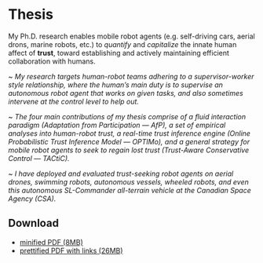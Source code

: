 # Thesis

My Ph.D. research enables mobile robot agents (e.g. self-driving cars, aerial drons, marine robots, etc.) to *quantify* and *capitalize* the innate human affect of **trust**, toward establishing and actively maintaining efficient collaboration with humans.

~[](content/thesis/supervisor_worker_team.png?raw=true)
*My research targets human-robot teams adhering to a supervisor-worker style relationship, where the human’s main duty is to supervise an autonomous robot agent that works on given tasks, and also sometimes intervene at the control level to help out.*

~[](content/thesis/trust-seeking_robot.png?raw=true)
*The four main contributions of my thesis comprise of a fluid interaction paradigm (Adaptation from Participation — AfP), a set of empirical analyses into human-robot trust, a real-time trust inference engine (Online Probabilistic Trust Inference Model — OPTIMo), and a general strategy for mobile robot agents to seek to regain lost trust (Trust-Aware Conservative Control — TACtiC).*

~[](content/thesis/robot_slc_focus.png?raw=true)
*I have deployed and evaluated trust-seeking robot agents on aerial drones, swimming robots, autonomous vessels, wheeled robots, and even this autonomous SL-Commander all-terrain vehicle at the Canadian Space Agency (CSA).*

## Download

* [minified PDF (8MB)](content/thesis/thesis.min.pdf)
* [prettified PDF with links (26MB)](content/thesis/thesis.pdf)